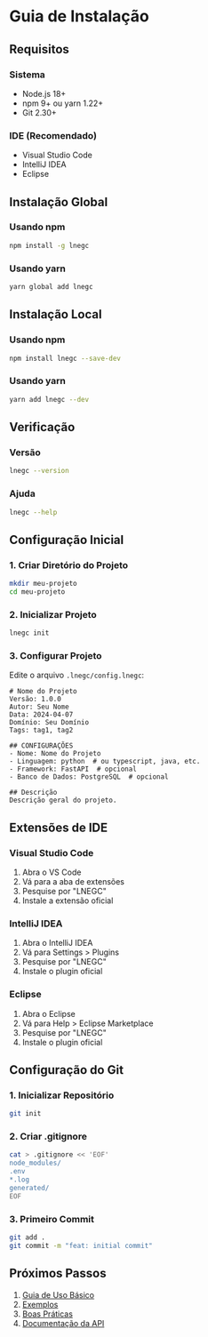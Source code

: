 # Guia de Instalação

## Requisitos

### Sistema
- Node.js 18+
- npm 9+ ou yarn 1.22+
- Git 2.30+

### IDE (Recomendado)
- Visual Studio Code
- IntelliJ IDEA
- Eclipse

## Instalação Global

### Usando npm
```bash
npm install -g lnegc
```

### Usando yarn
```bash
yarn global add lnegc
```

## Instalação Local

### Usando npm
```bash
npm install lnegc --save-dev
```

### Usando yarn
```bash
yarn add lnegc --dev
```

## Verificação

### Versão
```bash
lnegc --version
```

### Ajuda
```bash
lnegc --help
```

## Configuração Inicial

### 1. Criar Diretório do Projeto
```bash
mkdir meu-projeto
cd meu-projeto
```

### 2. Inicializar Projeto
```bash
lnegc init
```

### 3. Configurar Projeto
Edite o arquivo `.lnegc/config.lnegc`:
```lnegc
# Nome do Projeto
Versão: 1.0.0
Autor: Seu Nome
Data: 2024-04-07
Domínio: Seu Domínio
Tags: tag1, tag2

## CONFIGURAÇÕES
- Nome: Nome do Projeto
- Linguagem: python  # ou typescript, java, etc.
- Framework: FastAPI  # opcional
- Banco de Dados: PostgreSQL  # opcional

## Descrição
Descrição geral do projeto.
```

## Extensões de IDE

### Visual Studio Code
1. Abra o VS Code
2. Vá para a aba de extensões
3. Pesquise por "LNEGC"
4. Instale a extensão oficial

### IntelliJ IDEA
1. Abra o IntelliJ IDEA
2. Vá para Settings > Plugins
3. Pesquise por "LNEGC"
4. Instale o plugin oficial

### Eclipse
1. Abra o Eclipse
2. Vá para Help > Eclipse Marketplace
3. Pesquise por "LNEGC"
4. Instale o plugin oficial

## Configuração do Git

### 1. Inicializar Repositório
```bash
git init
```

### 2. Criar .gitignore
```bash
cat > .gitignore << 'EOF'
node_modules/
.env
*.log
generated/
EOF
```

### 3. Primeiro Commit
```bash
git add .
git commit -m "feat: initial commit"
```

## Próximos Passos

1. [Guia de Uso Básico](uso-basico.md)
2. [Exemplos](exemplos/README.md)
3. [Boas Práticas](boas-praticas/README.md)
4. [Documentação da API](referencias/api.md) 